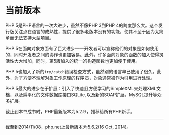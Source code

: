 # 当前版本

PHP 5是PHP语言的一次大进步，虽然不像PHP 3到PHP 4的跨度那么大。这个发行版关注点在语言的成熟性，提供了很多老版本没有的功能，使其不至于因为太简单而无法支持大型项目。

PHP 5在面向对象方面有了巨大进步——开发者可以宣称他们的对象是如何使用的，同时开发者之间的协作也更加容易。此外，许多面向对象的函数的加入使得灵活性大大增加，同时，第5版加入的统一的构造函数也更加便于使用。

PHP 5也加入了新的`try/catch`错误检查方式，虽然别的语言早已使用了很久。此外，为了方便不理解对象工作原理的程序员，对象通常被作为引用进行处理。

PHP 5最大的进步在于扩展：引入了快速且方便学习的SimpleXML来处理XML文档，以及扁平化的文件数据库接口SQLite,以及新的SOAP扩展，MySQL提升等众多扩展。

截止到本书成书时，PHP最新版本为5.2.9，推荐给所有PHP新手。

<hr>

截至到2014/11/08，php.net上最新版本为5.6.2(16 Oct, 2014)。
